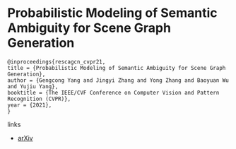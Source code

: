# Probabilistic Modeling of Semantic Ambiguity for Scene Graph Generation

```
@inproceedings{rescagcn_cvpr21,
title = {Probabilistic Modeling of Semantic Ambiguity for Scene Graph Generation},
author = {Gengcong Yang and Jingyi Zhang and Yong Zhang and Baoyuan Wu and Yujiu Yang},
booktitle = {The IEEE/CVF Conference on Computer Vision and Pattern Recognition (CVPR)},
year = {2021},
}
```

links
- [arXiv](https://arxiv.org/abs/2103.05271)
